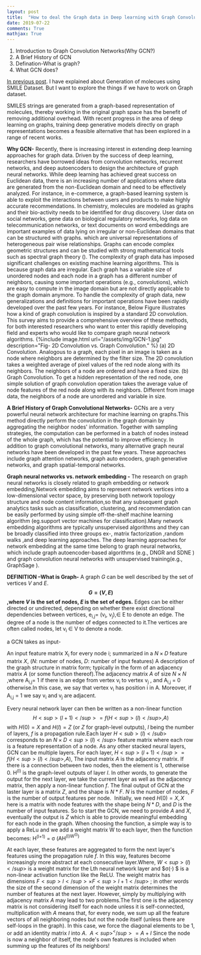 ```yaml
---
layout: post
title:  "How to deal the Graph data in Deep learning with Graph Convolution Netwoks(GCN) "
date: 2019-07-22
comments: True
mathjax: True
---
```

<ol>
 <li>Introduction to Graph Convolution Networks(Why GCN?)</li>
 <li> A Brief History of GCN </li>
 <li>Defination-What is graph?</li>
 <li>What GCN does?</li>
 </ol>
 
 <a href="https://blog.bayeslabs.co/2019/07/04/Generating-Molecules-using-Char-RNN-in-Pytorch.html">In previous post</a>.
 I have explained about Generation of molecues using SMILE Dataset. But I want to explore the things if we have to work on Graph dataset.
 
 SMILES strings are generated from a graph-based representation of molecules, thereby working in the original graph space has the benefit of 
 removing additional overhead. With recent progress in the area of deep learning on graphs, training deep generative models directly on 
 graph representations becomes a feasible alternative that has been explored in a range of recent works.
 
 <b>Why GCN-</b>
 Recently, there is increasing interest in extending deep learning approaches for graph data. Driven by the success of deep learning, researchers have borrowed ideas from convolution networks, 
 recurrent networks, and deep autoencoders to design the architecture of graph neural networks.
While deep learning has achieved great success on Euclidean data, there is an increasing number of applications where data are generated from the
non-Euclidean domain and need to be effectively analyzed. For instance, in e-commerce, a graph-based learning system is able to exploit the
interactions between users and products to make highly accurate recommendations.
In chemistry, molecules are modeled as graphs and their bio-activity needs to be identified for drug discovery. User data on social networks,
gene data on biological regulatory networks, log data on telecommunication networks, or text documents on word embeddings are important examples 
of data lying on irregular or non-Euclidean domains that can be structured with graphs. which are universal representations of heterogeneous pair wise relationships. 
Graphs can encode complex geometric structures and can be studied with strong mathematical tools such as spectral graph theory (<a href="https://arxiv.org/pdf/1901.00596.pdf"></a>). 
The complexity of graph data has imposed significant challenges on existing machine learning algorithms. This is because graph data are irregular. Each graph has a variable size of 
unordered nodes and each node in a graph has a different number of neighbors, causing some important operations (e.g., convolutions), 
which are easy to compute in the image domain but are not directly applicable to the graph domain anymore.
To handle the complexity of graph data, new generalizations and definitions for important operations have been rapidly developed over the past few years. 
For instance, Below Figure illustrates how a kind of graph convolution is inspired by a standard 2D convolution. This survey aims to provide a comprehensive overview of these methods, 
for both interested researchers who want to enter this rapidly developing field and experts who would like to compare graph neural network algorithms.
{%include image.html url="/assets/img/GCN-1.jpg" description="Fig- 2D Convolution vs. Graph Convolution." %}
(a) 2D Convolution. Analogous to a graph, each pixel in an image is taken as a node where neighbors are determined by the filter size. 
The 2D convolution takes a weighted average of pixel values of the red node along with its neighbors. The neighbors of a node are ordered and have a fixed size.
(b) Graph Convolution. To get a hidden representation of the red node, one simple solution of graph convolution operation takes the average value of node features 
of the red node along with its neighbors. Different from image data, the neighbors of a node are unordered and variable in size.

<b>A Brief History of Graph Convolutional Networks-</b>
GCNs are a very powerful neural network architecture for machine learning on graphs.This method directly perform the convolution in the graph domain by aggregating the neighbor nodes' information. 
Together with sampling strategies, the computation can be performed in a batch of nodes instead of the whole graph, which has the potential to improve efficiency. 
In addition to graph convolutional networks, many alternative graph neural networks have been developed in the past few years. 
These approaches include graph attention networks, graph auto encoders, graph generative networks, and graph spatial-temporal networks.

<b>Graph neural networks vs. network embedding -</b> The research on graph neural networks is closely related to graph embedding or network embedding,Network embedding aims to represent network vertices into a low-dimensional vector space, by preserving both network topology structure and node content information,so that any subsequent graph analytics tasks such as classification, clustering, and recommendation can be easily performed by using simple off-the-shelf machine learning algorithm (eg.support vector machines for classification).Many network embedding algorithms are typically unsupervised algorithms and they can be broadly classified into three groups ex-, matrix factorization ,random walks ,and deep learning approaches.
The deep learning approaches for network embedding at the same time belong to graph neural networks, 
which include graph autoencoder-based algorithms (e.g., DNGR and SDNE ) and graph convolution neural networks with unsupervised training(e.g., GraphSage ).

<b> DEFINITION –What is Graph-</b>
A graph $G$ can be well described by the set of vertices $V$ and $E$.
<b> $$G=(V,E)$$,where $V$ is the set of nodes, $E$ is the set of edges.</b>
Edges can be either directed or undirected, depending on whether there exist directional dependencies between vertices,       e<sub>i,j</sub>= (v<sub>i</sub>, v<sub>j</sub>),∈ E to denote an edge.
The degree of a node is the number of edges connected to it.The vertices are often called nodes, let v<sub>i</sub> ∈ V to denote a node.

a GCN takes as input-

An input feature matrix X<sub>i</sub>  for every node i; summarized in a $N×D$ feature matrix $X$, ($N$: number of nodes, $D$: number of input features)
A description of the graph structure in matrix form; typically in the form of an adjacency matrix $A$ (or some function thereof).The adjacency matrix $A$ of size $N×N$ ,where  A<sub>i,j</sub>= 1 if there is an edge from vertex v<sub>i</sub> to vertex v<sub>j</sub> , and A<sub>i,j</sub> = 0  otherwise.In this case, we say that vertex v<sub>i</sub> has position i in A. Moreover, if A<sub>i,j</sub> = 1 we say v<sub>i</sub> and v<sub>j</sub> are adjacent.

Every neural network layer can then be written as a non-linear function
                       $$ H <sup>(l+1)</sup>=f(H<sup>(l)</sup>,A)$$
with $H(0)=X$ and $H(l)=Z$ (or $Z$ for graph-level outputs), $l$ being the number of layers, $f$ is a propagation rule.Each layer 
$H <sub>(l)</sub>$ corresponds to an $N ×D<sup>(l)</sup>$ feature matrix where each row is a feature representation of a node.
As any other stacked neural layers, GCN can be multiple layers. For each layer,
                                   $H<sup>(l+1)</sup>=f(H<sup>(l)</sup>,A),$
The input matrix $A$ is the adjacency matrix. If there is a  connection between two nodes, then the element is $1$, otherwise 0.
H<sup>(l)</sup> is the graph-level outputs of layer $l$. In other words, to generate the output for the next layer, we take the current layer as well as the adjacency matrix, then apply a non-linear function $f$.
The final output of GCN at the laster layer is a matrix $Z$, and the shape is $N*F$. $N$ is the number of nodes, $F$ is the number of output features per node.
 Initially, we need $H(0)  =X, X$ here is a matrix with node features with the shape being $N*D$, and $D$ is the number of input features.
So to start the GCN, we need to provide $A$ and $X$, eventually the output is $Z$ which is able to provide meaningful embedding for each node in the graph.
When choosing the function, a simple way is to apply a ReLu and we add a weight matrix W to each layer, then the function becomes:
H<sup>(l+1)</sup> = σ (AH<sup>(l)</up>W<sup>(l)</sup>)

At each layer, these features are aggregated to form the next layer's features using the propagation rule $f$. In this way, features become increasingly more abstract at each consecutive layer.Where, $W<sup>(l)</sup>$ is a weight matrix for the Lth neural network layer and $σ(⋅) $ is a non-linear activation function like the ReLU. The weight matrix has dimensions $F<sup>l</sup> ×F<sup>l+1</sup>$ ; in other words the size of the second dimension of the weight matrix determines the number of features at the next layer.
However, simply by multiplying with adjacency matrix $A$ may lead to two problems.The first one is the adjacency matrix is not considering itself for each node unless it is self-connected, multiplication with $A$ means that, for every node, we sum up all the feature vectors of all neighboring nodes but not the node itself (unless there are self-loops in the graph). In this case, we force the diagonal elements to be $1$, or add an identity matrix $I$ into $A$. 
$A<sup>^</sup> =A+I$
Since the node is now a neighbor of itself, the node's own features is included when summing up the features of its neighbors!

